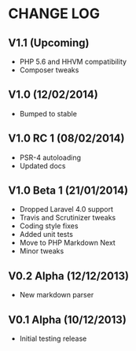 CHANGE LOG
==========


## V1.1 (Upcoming)

* PHP 5.6 and HHVM compatibility
* Composer tweaks


## V1.0 (12/02/2014)

* Bumped to stable


## V1.0 RC 1 (08/02/2014)

* PSR-4 autoloading
* Updated docs


## V1.0 Beta 1 (21/01/2014)

* Dropped Laravel 4.0 support
* Travis and Scrutinizer tweaks
* Coding style fixes
* Added unit tests
* Move to PHP Markdown Next
* Minor tweaks


## V0.2 Alpha (12/12/2013)

* New markdown parser


## V0.1 Alpha (10/12/2013)

* Initial testing release
